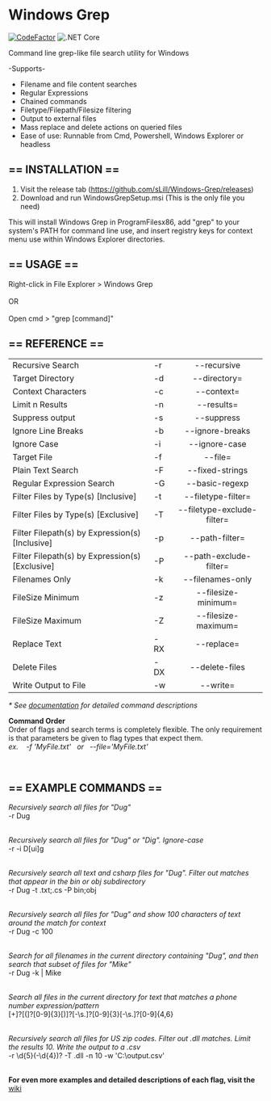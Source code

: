 <h1>Windows Grep</h1> 

[![CodeFactor](https://www.codefactor.io/repository/github/slill/windows-grep/badge)](https://www.codefactor.io/repository/github/slill/windows-grep)
![.NET Core](https://github.com/sLill/Windows-Grep/workflows/.NET%20Core/badge.svg)

Command line grep-like file search utility for Windows</br>

-Supports-</br>
- Filename and file content searches</br>
- Regular Expressions</br>
- Chained commands</br>
- Filetype/Filepath/Filesize filtering</br>
- Output to external files</br>
- Mass replace and delete actions on queried files</br>
- Ease of use: Runnable from Cmd, Powershell, Windows Explorer or headless</br>

<h2>== INSTALLATION ==</h2>

1. Visit the release tab (https://github.com/sLill/Windows-Grep/releases)
2. Download and run WindowsGrepSetup.msi (This is the only file you need)

This will install Windows Grep in ProgramFilesx86, add "grep" to your system's PATH for command line use, and insert registry keys for context menu use within Windows Explorer directories.

<h2>== USAGE ==</h2>
Right-click in File Explorer > Windows Grep
<br/><br/>
OR
<br/><br/>
Open cmd > "grep [command]"<br/>

<h2>== REFERENCE ==</h2>

|                           |    |                       |
| ------------------------- | -- | :-------------------: |
| Recursive Search          | -r | --recursive           |
| Target Directory          | -d | --directory=          |
| Context Characters        | -c | --context=            |
| Limit n Results           | -n | --results=            |
| Suppress output           | -s | --suppress            |
| Ignore Line Breaks        | -b | --ignore-breaks       |
| Ignore Case               | -i | --ignore-case         |
| Target File               | -f | --file=               |
| Plain Text Search         | -F | --fixed-strings       |
| Regular Expression Search | -G | --basic-regexp        |
| Filter Files by Type(s) [Inclusive]    | -t | --filetype-filter=    |
| Filter Files by Type(s) [Exclusive]    | -T | --filetype-exclude-filter= |
| Filter Filepath(s) by Expression(s) [Inclusive]    | -p | --path-filter=    |
| Filter Filepath(s) by Expression(s) [Exclusive]    | -P | --path-exclude-filter= |
| Filenames Only            | -k | --filenames-only      |
| FileSize Minimum          | -z | --filesize-minimum=   |
| FileSize Maximum          | -Z | --filesize-maximum=   |
| Replace Text              | -RX| --replace=            |
| Delete Files              | -DX| --delete-files        |
| Write Output to File      | -w | --write=              |


<i>* See <a href="https://github.com/sLill/Windows-Grep/wiki/WindowsGrep.CommandFlags">documentation</a> for detailed command descriptions </i>

<b>Command Order</b></br>
Order of flags and search terms is completely flexible. The only requirement is that parameters be given to flag types that expect them.
<br/><i>ex. &nbsp;&nbsp; -f 'MyFile.txt' &nbsp; or &nbsp; --file='MyFile.txt'</i>

<br/>

<h2>== EXAMPLE COMMANDS ==</h2>

<i>Recursively search all files for "Dug"</i><br/>
-r Dug
<br/><br/>

<i>Recursively search all files for "Dug" or "Dig". Ignore-case</i><br/>
-r -i D[ui]g
<br/><br/>

<i>Recursively search all text and csharp files for "Dug". Filter out matches that appear in the bin or obj subdirectory</i><br/>
-r Dug -t .txt;.cs -P bin;obj
<br/><br/>

<i>Recursively search all files for "Dug" and show 100 characters of text around the match for context</i><br/>
-r Dug -c 100
<br/><br/>

<i>Search for all filenames in the current directory containing "Dug", and then search that subset of files for "Mike"</i><br/>
-r Dug -k | Mike
<br/><br/>

<i>Search all files in the current directory for text that matches a phone number expression/pattern</i><br/>
[\+]?[(]?[0-9]{3}[)]?[-\s\.]?[0-9]{3}[-\s\.]?[0-9]{4,6}
<br/><br/>

<i>Recursively search all files for US zip codes. Filter out .dll matches. Limit the results 10. Write the output to a .csv</i><br/>
-r \d{5}(-\d{4})? -T .dll -n 10 -w 'C:\output.csv'
<br/><br/>


<b>For even more examples and detailed descriptions of each flag, visit the</b> <a href="https://github.com/sLill/Windows-Grep/wiki/WindowsGrep.CommandFlags">wiki</a>
